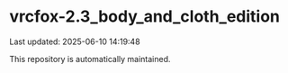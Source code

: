 # vrcfox-2.3_body_and_cloth_edition

Last updated: 2025-06-10 14:19:48

This repository is automatically maintained.
